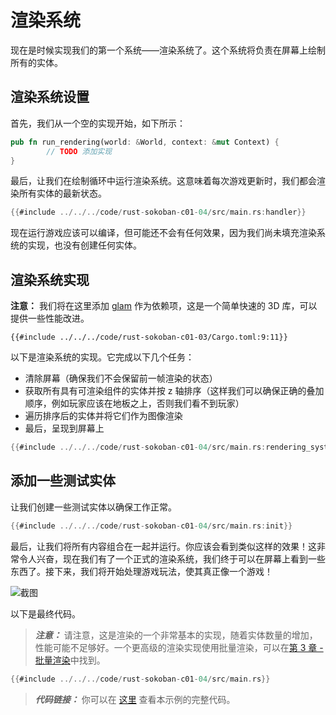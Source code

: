 
# 渲染系统

现在是时候实现我们的第一个系统——渲染系统了。这个系统将负责在屏幕上绘制所有的实体。

## 渲染系统设置

首先，我们从一个空的实现开始，如下所示：

```rust
pub fn run_rendering(world: &World, context: &mut Context) {
        // TODO 添加实现
}
```

最后，让我们在绘制循环中运行渲染系统。这意味着每次游戏更新时，我们都会渲染所有实体的最新状态。

```rust
{{#include ../../../code/rust-sokoban-c01-04/src/main.rs:handler}}
```

现在运行游戏应该可以编译，但可能还不会有任何效果，因为我们尚未填充渲染系统的实现，也没有创建任何实体。

## 渲染系统实现

**注意：** 我们将在这里添加 [glam](https://lib.rs/crates/glam) 作为依赖项，这是一个简单快速的 3D 库，可以提供一些性能改进。

```
{{#include ../../../code/rust-sokoban-c01-03/Cargo.toml:9:11}}
```

以下是渲染系统的实现。它完成以下几个任务：

* 清除屏幕（确保我们不会保留前一帧渲染的状态）
* 获取所有具有可渲染组件的实体并按 z 轴排序（这样我们可以确保正确的叠加顺序，例如玩家应该在地板之上，否则我们看不到玩家）
* 遍历排序后的实体并将它们作为图像渲染
* 最后，呈现到屏幕上

```rust
{{#include ../../../code/rust-sokoban-c01-04/src/main.rs:rendering_system}}
```

## 添加一些测试实体

让我们创建一些测试实体以确保工作正常。

```rust
{{#include ../../../code/rust-sokoban-c01-04/src/main.rs:init}}
```

最后，让我们将所有内容组合在一起并运行。你应该会看到类似这样的效果！这非常令人兴奋，现在我们有了一个正式的渲染系统，我们终于可以在屏幕上看到一些东西了。接下来，我们将开始处理游戏玩法，使其真正像一个游戏！

![截图](./images/rendering.png)

以下是最终代码。

> **_注意：_**  请注意，这是渲染的一个非常基本的实现，随着实体数量的增加，性能可能不足够好。一个更高级的渲染实现使用批量渲染，可以在[第 3 章 - 批量渲染](/c03-04-batch-rendering.html)中找到。

```rust
{{#include ../../../code/rust-sokoban-c01-04/src/main.rs}}
```

> **_代码链接：_**  你可以在 [这里](https://github.com/iolivia/rust-sokoban/tree/master/code/rust-sokoban-c01-04) 查看本示例的完整代码。
